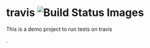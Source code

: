 # travis <img title="Build Status Images" src="https://travis-ci.org/sourabhkt/travis.svg">
This is a demo project to run tests on travis

.
